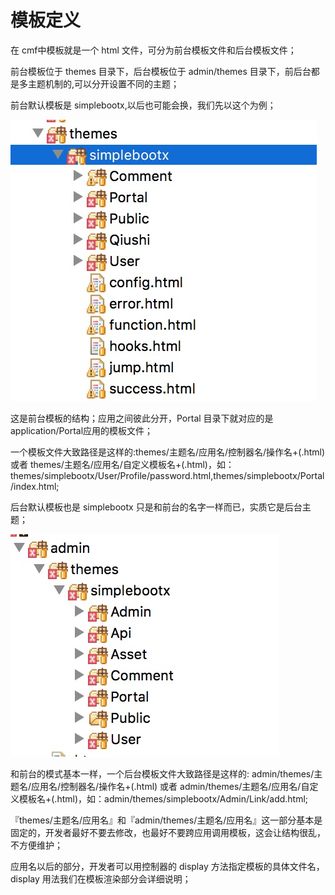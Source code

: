 # 模板定义

在 cmf中模板就是一个 html 文件，可分为前台模板文件和后台模板文件；

前台模板位于 themes 目录下，后台模板位于 admin/themes 目录下，前后台都是多主题机制的,可以分开设置不同的主题；



前台默认模板是 simplebootx,以后也可能会换，我们先以这个为例；

![默认模板](images/view_5695911cf31e7.png.jpg)

这是前台模板的结构；应用之间彼此分开，Portal 目录下就对应的是application/Portal应用的模板文件；

一个模板文件大致路径是这样的:themes/主题名/应用名/控制器名/操作名+(.html) 或者 themes/主题名/应用名/自定义模板名+(.html)，如：themes/simplebootx/User/Profile/password.html,themes/simplebootx/Portal/index.html;



后台默认模板也是 simplebootx 只是和前台的名字一样而已，实质它是后台主题；

![8935092A-E052-4488-ACAE-724FBF9AAE0B.png](5695949f3e2f1.png.jpg)

和前台的模式基本一样，一个后台模板文件大致路径是这样的: admin/themes/主题名/应用名/控制器名/操作名+(.html) 或者 admin/themes/主题名/应用名/自定义模板名+(.html)，如：admin/themes/simplebootx/Admin/Link/add.html;

『themes/主题名/应用名』和『admin/themes/主题名/应用名』这一部分基本是固定的，开发者最好不要去修改，也最好不要跨应用调用模板，这会让结构很乱，不方便维护；

应用名以后的部分，开发者可以用控制器的 display 方法指定模板的具体文件名，display 用法我们在模板渲染部分会详细说明；
